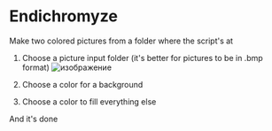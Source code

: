 # Endichromyze
Make two colored pictures from a folder where the script's at

1. Choose a picture input folder (it's better for pictures to be in .bmp format)
![изображение](https://user-images.githubusercontent.com/87480878/141415812-99fe7dfd-39cf-481b-94bd-53a44a0034f5.png)

3. Choose a color for a background
4. Choose a color to fill everything else

And it's done
